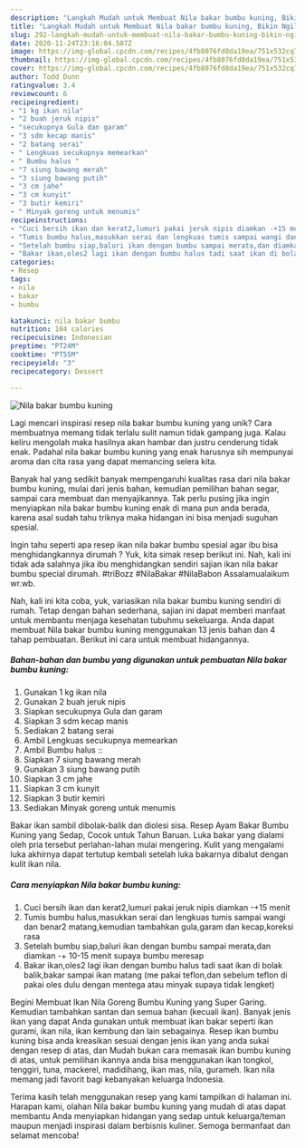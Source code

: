 ```yaml
---
description: "Langkah Mudah untuk Membuat Nila bakar bumbu kuning, Bikin Ngiler"
title: "Langkah Mudah untuk Membuat Nila bakar bumbu kuning, Bikin Ngiler"
slug: 292-langkah-mudah-untuk-membuat-nila-bakar-bumbu-kuning-bikin-ngiler
date: 2020-11-24T23:16:04.507Z
image: https://img-global.cpcdn.com/recipes/4fb8076fd8da19ea/751x532cq70/nila-bakar-bumbu-kuning-foto-resep-utama.jpg
thumbnail: https://img-global.cpcdn.com/recipes/4fb8076fd8da19ea/751x532cq70/nila-bakar-bumbu-kuning-foto-resep-utama.jpg
cover: https://img-global.cpcdn.com/recipes/4fb8076fd8da19ea/751x532cq70/nila-bakar-bumbu-kuning-foto-resep-utama.jpg
author: Todd Dunn
ratingvalue: 3.4
reviewcount: 6
recipeingredient:
- "1 kg ikan nila"
- "2 buah jeruk nipis"
- "secukupnya Gula dan garam"
- "3 sdm kecap manis"
- "2 batang serai"
- " Lengkuas secukupnya memearkan"
- " Bumbu halus "
- "7 siung bawang merah"
- "3 siung bawang putih"
- "3 cm jahe"
- "3 cm kunyit"
- "3 butir kemiri"
- " Minyak goreng untuk menumis"
recipeinstructions:
- "Cuci bersih ikan dan kerat2,lumuri pakai jeruk nipis diamkan -+15 menit"
- "Tumis bumbu halus,masukkan serai dan lengkuas tumis sampai wangi dan benar2 matang,kemudian tambahkan gula,garam dan kecap,koreksi rasa"
- "Setelah bumbu siap,baluri ikan dengan bumbu sampai merata,dan diamkan -+ 10-15 menit supaya bumbu meresap"
- "Bakar ikan,oles2 lagi ikan dengan bumbu halus tadi saat ikan di bolak balik,bakar sampai ikan matang (me pakai teflon,dan sebelum teflon di pakai oles dulu dengan mentega atau minyak supaya tidak lengket)"
categories:
- Resep
tags:
- nila
- bakar
- bumbu

katakunci: nila bakar bumbu 
nutrition: 184 calories
recipecuisine: Indonesian
preptime: "PT24M"
cooktime: "PT55M"
recipeyield: "3"
recipecategory: Dessert

---
```



![Nila bakar bumbu kuning](https://img-global.cpcdn.com/recipes/4fb8076fd8da19ea/751x532cq70/nila-bakar-bumbu-kuning-foto-resep-utama.jpg)

Lagi mencari inspirasi resep nila bakar bumbu kuning yang unik? Cara membuatnya memang tidak terlalu sulit namun tidak gampang juga. Kalau keliru mengolah maka hasilnya akan hambar dan justru cenderung tidak enak. Padahal nila bakar bumbu kuning yang enak harusnya sih mempunyai aroma dan cita rasa yang dapat memancing selera kita.

Banyak hal yang sedikit banyak mempengaruhi kualitas rasa dari nila bakar bumbu kuning, mulai dari jenis bahan, kemudian pemilihan bahan segar, sampai cara membuat dan menyajikannya. Tak perlu pusing jika ingin menyiapkan nila bakar bumbu kuning enak di mana pun anda berada, karena asal sudah tahu triknya maka hidangan ini bisa menjadi suguhan spesial.

Ingin tahu seperti apa resep ikan nila bakar bumbu spesial agar ibu bisa menghidangkannya dirumah ? Yuk, kita simak resep berikut ini. Nah, kali ini tidak ada salahnya jika ibu menghidangkan sendiri sajian ikan nila bakar bumbu special dirumah. #triBozz #NilaBakar #NilaBabon Assalamualaikum wr.wb.


Nah, kali ini kita coba, yuk, variasikan nila bakar bumbu kuning sendiri di rumah. Tetap dengan bahan sederhana, sajian ini dapat memberi manfaat untuk membantu menjaga kesehatan tubuhmu sekeluarga. Anda dapat membuat Nila bakar bumbu kuning menggunakan 13 jenis bahan dan 4 tahap pembuatan. Berikut ini cara untuk membuat hidangannya.

<!--inarticleads1-->

##### Bahan-bahan dan bumbu yang digunakan untuk pembuatan Nila bakar bumbu kuning:

1. Gunakan 1 kg ikan nila
1. Gunakan 2 buah jeruk nipis
1. Siapkan secukupnya Gula dan garam
1. Siapkan 3 sdm kecap manis
1. Sediakan 2 batang serai
1. Ambil  Lengkuas secukupnya memearkan
1. Ambil  Bumbu halus ::
1. Siapkan 7 siung bawang merah
1. Gunakan 3 siung bawang putih
1. Siapkan 3 cm jahe
1. Siapkan 3 cm kunyit
1. Siapkan 3 butir kemiri
1. Sediakan  Minyak goreng untuk menumis


Bakar ikan sambil dibolak-balik dan diolesi sisa. Resep Ayam Bakar Bumbu Kuning yang Sedap, Cocok untuk Tahun Baruan. Luka bakar yang dialami oleh pria tersebut perlahan-lahan mulai mengering. Kulit yang mengalami luka akhirnya dapat tertutup kembali setelah luka bakarnya dibalut dengan kulit ikan nila. 

<!--inarticleads2-->

##### Cara menyiapkan Nila bakar bumbu kuning:

1. Cuci bersih ikan dan kerat2,lumuri pakai jeruk nipis diamkan -+15 menit
1. Tumis bumbu halus,masukkan serai dan lengkuas tumis sampai wangi dan benar2 matang,kemudian tambahkan gula,garam dan kecap,koreksi rasa
1. Setelah bumbu siap,baluri ikan dengan bumbu sampai merata,dan diamkan -+ 10-15 menit supaya bumbu meresap
1. Bakar ikan,oles2 lagi ikan dengan bumbu halus tadi saat ikan di bolak balik,bakar sampai ikan matang (me pakai teflon,dan sebelum teflon di pakai oles dulu dengan mentega atau minyak supaya tidak lengket)


Begini Membuat Ikan Nila Goreng Bumbu Kuning yang Super Garing. Kemudian tambahkan santan dan semua bahan (kecuali ikan). Banyak jenis ikan yang dapat Anda gunakan untuk membuat ikan bakar seperti ikan gurami, ikan nila, ikan kembung dan lain sebagainya. Resep ikan bumbu kuning bisa anda kreasikan sesuai dengan jenis ikan yang anda sukai dengan resep di atas, dan Mudah bukan cara memasak ikan bumbu kuning di atas, untuk pemilihan ikannya anda bisa menggunakan ikan tongkol, tenggiri, tuna, mackerel, madidihang, ikan mas, nila, gurameh. Ikan nila memang jadi favorit bagi kebanyakan keluarga Indonesia. 

Terima kasih telah menggunakan resep yang kami tampilkan di halaman ini. Harapan kami, olahan Nila bakar bumbu kuning yang mudah di atas dapat membantu Anda menyiapkan hidangan yang sedap untuk keluarga/teman maupun menjadi inspirasi dalam berbisnis kuliner. Semoga bermanfaat dan selamat mencoba!

